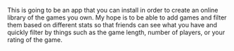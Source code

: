 This is going to be an app that you can install in order to create an online library of the games you own. My hope is to be able to add games and filter them based on different stats so that friends can see what you have and quickly filter by things such as the game length, number of players, or your rating of the game.